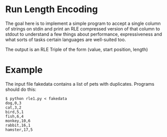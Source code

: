 Run Length Encoding
==================

The goal here is to implement a simple program to accept a single column of strings
on stdin and print an RLE compressed version of that column to stdout to understand
a few things about performance, expressiveness and what sorts of tasks certain languages
are well-suited too.

The output is an RLE Triple of the form (value, start position, length)

Example
======

The input file fakedata contains a list of pets with duplicates.
Programs should do this:

    $ python rle1.py < fakedata 
    dog,0,3
    cat,3,2
    bird,5,1
    fish,6,4
    monkey,10,6
    rabbit,16,1
    hamster,17,5

